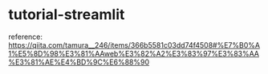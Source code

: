 # tutorial-streamlit
reference: https://qiita.com/tamura__246/items/366b5581c03dd74f4508#%E7%B0%A1%E5%8D%98%E3%81%AAweb%E3%82%A2%E3%83%97%E3%83%AA%E3%81%AE%E4%BD%9C%E6%88%90

